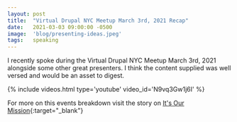 ```yaml
---
layout: post
title:  "Virtual Drupal NYC Meetup March 3rd, 2021 Recap"
date:   2021-03-03 09:00:00 -0500
image:  'blog/presenting-ideas.jpeg'
tags:   speaking
---
```

I recently spoke during the Virtual Drupal NYC Meetup March 3rd, 2021 alongside some other great presenters. I think the content supplied was well versed and would be an asset to digest.

{% include videos.html type='youtube' video_id='N9vq3Gw1j6I' %}

For more on this events breakdown visit the story on [It's Our Mission](https://www.itsourmission.org/blog/2021-03-04-virtual-drupal-nyc-meetup-3-3-21-recap){:target="_blank"}